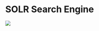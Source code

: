 # SOLR Search Engine


<img src="https://github.com/mrunmayeeshirodkar/SOLR-Search-Engine-/tree/master/images/index.PNG">
